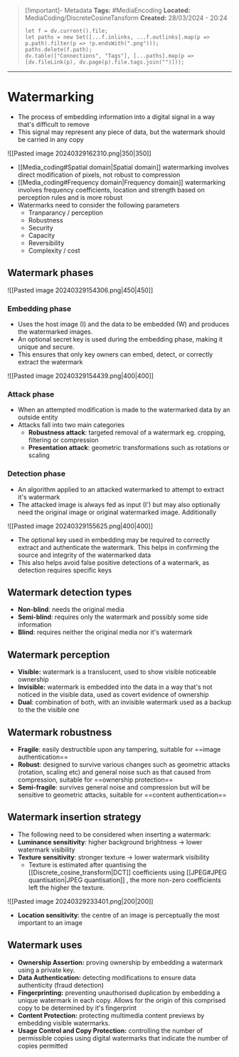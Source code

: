 > [!important]- Metadata
> **Tags:** #MediaEncoding 
> **Located:** MediaCoding/DiscreteCosineTansform
> **Created:** 28/03/2024 - 20:24
> ```dataviewjs
> let f = dv.current().file;
> let paths = new Set([...f.inlinks, ...f.outlinks].map(p => p.path).filter(p => !p.endsWith(".png")));
> paths.delete(f.path);
> dv.table(["Connections", "Tags"], [...paths].map(p => [dv.fileLink(p), dv.page(p).file.tags.join("")]));
> ```

___
# Watermarking
- The process of embedding information into a digital signal in a way that's difficult to remove
- This signal may represent any piece of data, but the watermark should be carried in any copy

![[Pasted image 20240329162310.png|350|350]]

- [[Media_coding#Spatial domain|Spatial domain]] watermarking involves direct modification of pixels, not robust to compression 
- [[Media_coding#Frequency domain|Frequency domain]] watermarking involves frequency coefficients, location and strength based on perception rules and is more robust
- Watermarks need to consider the following parameters 
	- Tranparancy / perception
	- Robustness 
	- Security
	- Capacity
	- Reversibility
	- Complexity / cost

## Watermark phases


![[Pasted image 20240329154306.png|450|450]]

### Embedding phase

- Uses the host image (I) and the data to be embedded (W) and produces the watermarked images. 
- An optional secret key is used during the embedding phase, making it unique and secure. 
- This ensures that only  key owners can embed, detect, or correctly extract the watermark

![[Pasted image 20240329154439.png|400|400]]

### Attack phase
- When an attempted modification is made to the watermarked data by an outside entity
- Attacks fall into two main categories 
	- **Robustness attack**: targeted removal of a watermark eg. cropping, filtering or compression
	- **Presentation attack**: geometric transformations such as rotations or scaling

### Detection phase
- An algorithm applied to an attacked watermarked to attempt to extract it's watermark 
- The attacked image is always fed as input (I') but may also optionally need the original image or original watermarked image. Additionally 

![[Pasted image 20240329155625.png|400|400]]
- The optional key used in embedding may be required to correctly extract and authenticate the watermark. This helps in confirming the source and integrity of the watermarked data
- This also helps avoid false positive detections of a watermark, as detection requires specific keys


## Watermark detection types
- **Non-blind**: needs the original media 
- **Semi-blind**: requires only the watermark and possibly some side information 
- **Blind**: requires neither the original media nor it's watermark
## Watermark perception
- **Visible:** watermark is a translucent, used to show visible noticeable ownership 
- **Invisible:** watermark is embedded into the data in a way that's not noticed in the visible data, used as covert evidence of ownership
- **Dual**: combination of both, with an invisible watermark used as a backup to the the visible one

## Watermark robustness
- **Fragile**: easily destructible upon any tampering, suitable for ==image authentication==
- **Robust**: designed to survive various changes such as geometric attacks (rotation, scaling etc) and general noise such as that caused from compression,  suitable for ==ownership protection==
- **Semi-fragile**: survives general noise and compression but will be sensitive to geometric attacks, suitable for ==content authentication==

## Watermark insertion strategy
- The following need to be considered when inserting a watermark:
- **Luminance sensitivity**: higher background brightness $\to$ lower watermark visibility 
- **Texture sensitivity**: stronger texture $\to$ lower watermark visibility 
    - Texture is estimated after quantising the [[Discrete_cosine_transform|DCT]] coefficients using [[JPEG#JPEG quantisation|JPEG quantisation]] , the more non-zero coefficients left the higher the texture. 

![[Pasted image 20240329233401.png|200|200]]
- **Location sensitivity**: the centre of an image is perceptually the most important to an image 
## Watermark uses
- **Ownership Assertion:** proving ownership by embedding a watermark using a private key.
- **Data Authentication:** detecting modifications to ensure data authenticity (fraud detection)
- **Fingerprinting:** preventing unauthorised duplication by embedding a unique watermark in each copy. Allows for the origin of this comprised copy to be determined by it's fingerprint 
- **Content Protection:** protecting multimedia content previews by embedding visible watermarks.
- **Usage Control and Copy Protection:** controlling the number of permissible copies using digital watermarks that indicate the number of copies permitted 
